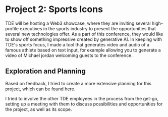 # Project 2: Sports Icons
TDE will be hosting a Web3 showcase, where they are inviting several high-profile executives in the sports industry to present the opportunities that several new technologies offer. As a part of this conference, they would like to show off something impressive created by generative AI. In keeping with TDE's sports focus, I made a tool that generates video and audio of a famous athlete based on text input, for example allowing you to generate a video of Michael jordan welcoming guests to the conference.

## Exploration and Planning

Based on feedback, I tried to create a more extensive planning for this project, which can be found here.

I tried to involve the other TDE employees in the process from the get-go, setting up a meeting with them to discuss possibilities and opportunities for the project, as well as its scope.
